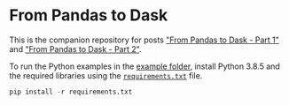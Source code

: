 # From Pandas to Dask

This is the companion repository for posts ["From Pandas to Dask - Part 1"](https://filippobovo.github.io/posts/from-pandas-to-dask-part-1) and ["From Pandas to Dask - Part 2"](https://filippobovo.github.io/posts/from-pandas-to-dask-part-2).

To run the Python examples in the [example folder](examples), install Python 3.8.5 and the required libraries using the [`requirements.txt`](requirements.txt) file.

```python
pip install -r requirements.txt
```
